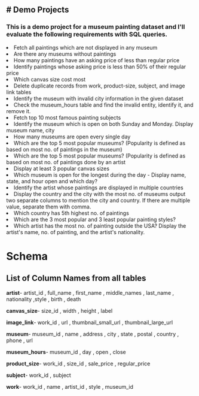 <h2> # Demo Projects</h2>
<p> <h3>This is a demo project for a museum painting dataset and I'll evaluate the following requirements with SQL queries.</h3> 
<li> Fetch all paintings which are not displayed in any museum </li>
<li>Are there any museums without paintings</li>
<li>How many paintings have an asking price of less than regular price</li>
<li>Identify paintings whose asking price is less than 50% of their regular price </li>
<li>Which canvas size cost most</li>
<li>Delete duplicate records from work, product-size, subject, and image link tables</li>
<li>Identify the museum with invalid city information in the given dataset</li>
<li>Check the museum_hours table and find the invalid entity, identify it, and remove it.</li>
<li>Fetch top 10 most famous painting subjects </li>
<li>Identify the museum which is open on both Sunday and Monday. Display museum name, city</li>
<li>How many museums are open every single day</li>
<li>Which are the top 5 most popular museums? (Popularity is defined as based on most no. of paintings in the museum) </li>
<li>Which are the top 5 most popular museums? (Popularity is defined as based on most no. of paintings done by an artist</li>
<li>Display at least 3 popular canvas sizes </li>
<li>Which museum is open for the longest during the day - Display name, state, and hour open and which day?</li>
<li>Identify the artist whose paintings are displayed in multiple countries</li>
<li>Display the country and the city with the most no. of museums output two separate columns to mention the city and country. If there are multiple value, separate them with comma.</li>
<li>Which country has 5th highest no. of paintings</li>
<li>Which are the 3 most popular and 3 least popular painting styles?</li>
<li>Which artist has the most no. of painting outside the USA? Display the artist's name, no. of painting, and the artist's nationality.</li>

<h1>Schema<h2>
<h2>List of Column Names from all tables </h2>

<b>artist</b>- 
artist_id , full_name , first_name , middle_names , last_name , nationality ,style , birth , death

<b>canvas_size</b>- 
size_id , width , height , label

<b>image_link</b>- 
work_id , url , thumbnail_small_url , thumbnail_large_url

<b>museum</b>- 
museum_id , name , address , city , state , postal , country , phone , url

<b>museum_hours</b>- 
museum_id , day , open , close

<b>product_size</b>- 
work_id , size_id , sale_price , regular_price

<b>subject</b>- 
work_id , subject

<b>work</b>- 
work_id , name , artist_id , style , museum_id

